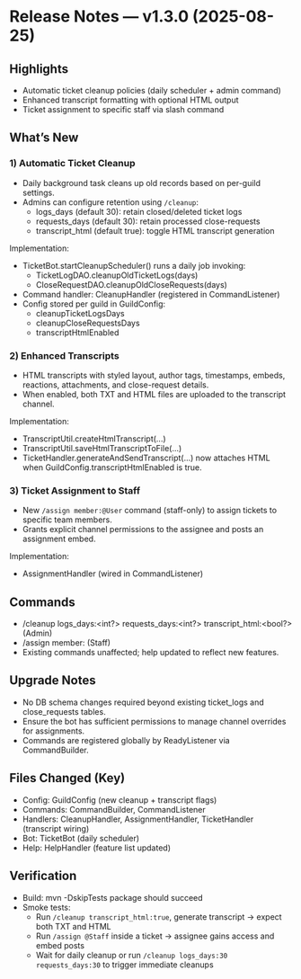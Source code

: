 # Release Notes — v1.3.0 (2025-08-25)

## Highlights
- Automatic ticket cleanup policies (daily scheduler + admin command)
- Enhanced transcript formatting with optional HTML output
- Ticket assignment to specific staff via slash command

## What’s New
### 1) Automatic Ticket Cleanup
- Daily background task cleans up old records based on per-guild settings.
- Admins can configure retention using `/cleanup`:
    - logs_days (default 30): retain closed/deleted ticket logs
    - requests_days (default 30): retain processed close-requests
    - transcript_html (default true): toggle HTML transcript generation

Implementation:
- TicketBot.startCleanupScheduler() runs a daily job invoking:
    - TicketLogDAO.cleanupOldTicketLogs(days)
    - CloseRequestDAO.cleanupOldCloseRequests(days)
- Command handler: CleanupHandler (registered in CommandListener)
- Config stored per guild in GuildConfig:
    - cleanupTicketLogsDays
    - cleanupCloseRequestsDays
    - transcriptHtmlEnabled

### 2) Enhanced Transcripts
- HTML transcripts with styled layout, author tags, timestamps, embeds, reactions, attachments, and close-request details.
- When enabled, both TXT and HTML files are uploaded to the transcript channel.

Implementation:
- TranscriptUtil.createHtmlTranscript(...)
- TranscriptUtil.saveHtmlTranscriptToFile(...)
- TicketHandler.generateAndSendTranscript(...) now attaches HTML when GuildConfig.transcriptHtmlEnabled is true.

### 3) Ticket Assignment to Staff
- New `/assign member:@User` command (staff-only) to assign tickets to specific team members.
- Grants explicit channel permissions to the assignee and posts an assignment embed.

Implementation:
- AssignmentHandler (wired in CommandListener)

## Commands
- /cleanup logs_days:<int?> requests_days:<int?> transcript_html:<bool?> (Admin)
- /assign member:<user> (Staff)
- Existing commands unaffected; help updated to reflect new features.

## Upgrade Notes
- No DB schema changes required beyond existing ticket_logs and close_requests tables.
- Ensure the bot has sufficient permissions to manage channel overrides for assignments.
- Commands are registered globally by ReadyListener via CommandBuilder.

## Files Changed (Key)
- Config: GuildConfig (new cleanup + transcript flags)
- Commands: CommandBuilder, CommandListener
- Handlers: CleanupHandler, AssignmentHandler, TicketHandler (transcript wiring)
- Bot: TicketBot (daily scheduler)
- Help: HelpHandler (feature list updated)

## Verification
- Build: mvn -DskipTests package should succeed
- Smoke tests:
    - Run `/cleanup transcript_html:true`, generate transcript -> expect both TXT and HTML
    - Run `/assign @Staff` inside a ticket -> assignee gains access and embed posts
    - Wait for daily cleanup or run `/cleanup logs_days:30 requests_days:30` to trigger immediate cleanups
